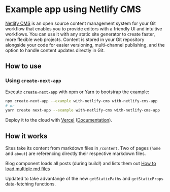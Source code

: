 # Example app using Netlify CMS

[Netlify CMS](https://www.netlifycms.org/) is an open source content management system for your Git workflow that enables you to provide editors with a friendly UI and intuitive workflows. You can use it with any static site generator to create faster, more flexible web projects. Content is stored in your Git repository alongside your code for easier versioning, multi-channel publishing, and the option to handle content updates directly in Git.

## How to use

### Using `create-next-app`

Execute [`create-next-app`](https://github.com/vercel/next.js/tree/canary/packages/create-next-app) with [npm](https://docs.npmjs.com/cli/init) or [Yarn](https://yarnpkg.com/lang/en/docs/cli/create/) to bootstrap the example:

```bash
npx create-next-app --example with-netlify-cms with-netlify-cms-app
# or
yarn create next-app --example with-netlify-cms with-netlify-cms-app
```

Deploy it to the cloud with [Vercel](https://vercel.com/import?filter=next.js&utm_source=github&utm_medium=readme&utm_campaign=next-example) ([Documentation](https://nextjs.org/docs/deployment)).

## How it works

Sites take its content from markdown files in `/content`. Two of pages (`home` and `about`) are referencing directly their respective markdown files.

Blog component loads all posts (during build!) and lists them out [How to load multiple md files](https://medium.com/@shawnstern/importing-multiple-markdown-files-into-a-react-component-with-webpack-7548559fce6f)

Updated to take advantange of the new `getStaticPaths` and `getStaticProps` data-fetching functions.
